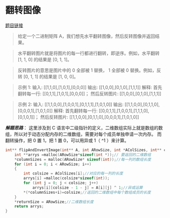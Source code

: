 ﻿# 翻转图像
[题目链接](https://leetcode-cn.com/problems/flipping-an-image/)
> 给定一个二进制矩阵 A，我们想先水平翻转图像，然后反转图像并返回结果。

>水平翻转图片就是将图片的每一行都进行翻转，即逆序。例如，水平翻转 [1, 1, 0] 的结果是 [0, 1, 1]。

>反转图片的意思是图片中的 0 全部被 1 替换， 1 全部被 0 替换。例如，反转 [0, 1, 1] 的结果是 [1, 0, 0]。

>示例 1:
>输入: [[1,1,0],[1,0,1],[0,0,0]]
>输出: [[1,0,0],[0,1,0],[1,1,1]]
>解释: 首先翻转每一行: [[0,1,1],[1,0,1],[0,0,0]]；
>     然后反转图片: [[1,0,0],[0,1,0],[1,1,1]]

>示例 2:
>输入: [[1,1,0,0],[1,0,0,1],[0,1,1,1],[1,0,1,0]]
>输出: [[1,1,0,0],[0,1,1,0],[0,0,0,1],[1,0,1,0]]
>解释: 首先翻转每一行: [[0,0,1,1],[1,0,0,1],[1,1,1,0],[0,1,0,1]]；
>然后反转图片: [[1,1,0,0],[0,1,1,0],[0,0,0,1],[1,0,1,0]]

***解题思路***：
这里涉及到 C 语言中二级指针的定义，二维数组实际上就是数组的数组，所以对于动态分配内存的二维数组，需要对每个成员单独申请一次内存。
而翻转操作，把 0 置 1，把 1 置 0，可以用异或 1（ ^1 ）来计算。 
```c
int** flipAndInvertImage(int** A, int ARowSize, int *AColSizes, int** columnSizes, int* returnSize) {
	int **arrys =malloc(ARowSize*sizeof(int *));// 要返回的二维数组
	*columnSizes = malloc(ARowSize* sizeof(int));//每一列的数组长度
	for (int i = 0; i < ARowSize; i++)
	{
		int colsize = AColSizes[i];//对应的每一列的长度
		arrys[i] =malloc(colsize*sizeof(int));
		for (int j = 0; j < colsize; j++)
			arrys[i][colsize - 1 - j] = A[i][j] ^ 1;//异或运算
        *(*columnSizes+i)=colsize;//返回的二维数组中每个数组成员的长度
	}
    *returnSize = ARowSize;//二维数组长度
	return arrys;
}
```

